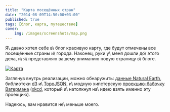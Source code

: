 ```yaml
---
title: "Карта посещённых стран"
date: "2014-08-09T14:50:00+03:00"
published: true
tags: [блог, карта, путешествие]
cover:
    img: /images/screenshots/map.png
---
```


Я\ давно хотел себе в\ блог красивую карту, где будут отмечены все посещённые страны и\ города. Наконец, руки у\ меня
дошли до\ этого дела, и\ я\ представляю вашему вниманию новую страницу в\ блоге.

[![Карта](/images/screenshots/map.png)][map]

Заглянув внутрь реализации, можно обнаружить: [данные Natural Earth][earth], библиотеки [d3] и\ [TopoJSON], и\ модную
хипстерскую [проекцию-бабочку Ватермана][waterman] ([xkcd], который и\ натолкнул на\ идею взять именно эту
проекцию).

Надеюсь, вам нравится не\ меньше моего.

[d3]: http://d3js.org/
[earth]: http://www.naturalearthdata.com/
[map]: /map/
[TopoJSON]: https://github.com/mbostock/topojson
[waterman]: http://en.wikipedia.org/wiki/Waterman_butterfly_projection
[xkcd]: http://xkcd.com/977/
